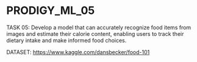 # PRODIGY_ML_05

TASK 05: Develop a model that can accurately recognize food items from images and estimate their calorie content, enabling users to track their dietary intake and make informed food choices.

DATASET: https://www.kaggle.com/dansbecker/food-101

